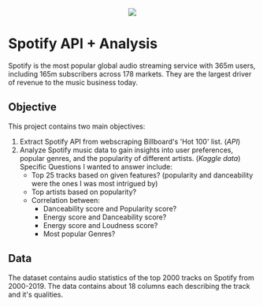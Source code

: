 <div align="center">
<img src= https://upload.wikimedia.org/wikipedia/commons/2/26/Spotify_logo_with_text.svg>
</div>

# Spotify API + Analysis
Spotify is the most popular global audio streaming service with 365m users, including 165m subscribers across 178 markets. They are the largest driver of revenue to the music business today.

## Objective 
This project contains two main objectives: 
1) Extract Spotify API from webscraping Billboard's 'Hot 100' list. (*API*)  
2) Analyze Spotify music data to gain insights into user preferences, popular genres, and the popularity of different artists. (*Kaggle data*)
Specific Questions I wanted to answer include: 
    - Top 25 tracks based on given features? (popularity and danceability were the ones I was most intrigued by)
    - Top artists based on popularity?
    - Correlation between:
        - Danceability score and Popularity score?
        - Energy score and Danceability score?
        - Energy score and Loudness score?
        - Most popular Genres?

## Data 
The dataset contains audio statistics of the top 2000 tracks on Spotify from 2000-2019. The data contains about 18 columns each describing the track and it's qualities.


